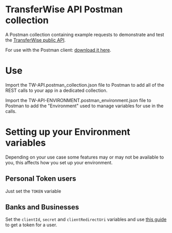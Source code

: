 # TransferWise API Postman collection
A Postman collection containing example requests to demonstrate and test the [TransferWise public API](https://api.transferwise.com).

For use with the Postman client: [download it here](https://www.getpostman.com/).

# Use

Import the TW-API.postman_collection.json file to Postman to add all of the REST calls to your app in a dedicated collection.

Import the TW-API-ENVIRONMENT.postman_environment.json file to Postman to add the "Environment" used to manage variables for use in the calls.

# Setting up your Environment variables
Depending on your use case some features may or may not be available to you, this affects how you set up your environment.

## Personal Token users
Just set the `TOKEN` variable

## Banks and Businesses 
Set the `clientId`, `secret` and `clientRedirectUri` variables and use [this guide](https://api-docs.transferwise.com/v1/api-basics/authentication-and-headers#authentication-for-banks-and-businesses) to get a token for a user.
